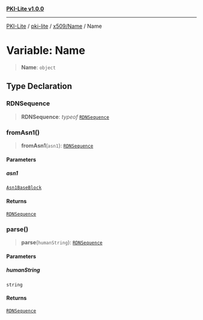 [**PKI-Lite v1.0.0**](../../../../README.md)

---

[PKI-Lite](../../../../README.md) / [pki-lite](../../../README.md) / [x509/Name](../README.md) / Name

# Variable: Name

> **Name**: `object`

## Type Declaration

### RDNSequence

> **RDNSequence**: _typeof_ [`RDNSequence`](../../RDNSequence/classes/RDNSequence.md)

### fromAsn1()

> **fromAsn1**(`asn1`): [`RDNSequence`](../../RDNSequence/classes/RDNSequence.md)

#### Parameters

##### asn1

[`Asn1BaseBlock`](../../../core/PkiBase/type-aliases/Asn1BaseBlock.md)

#### Returns

[`RDNSequence`](../../RDNSequence/classes/RDNSequence.md)

### parse()

> **parse**(`humanString`): [`RDNSequence`](../../RDNSequence/classes/RDNSequence.md)

#### Parameters

##### humanString

`string`

#### Returns

[`RDNSequence`](../../RDNSequence/classes/RDNSequence.md)
